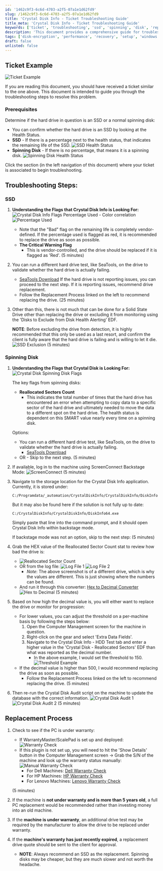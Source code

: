 ```yaml
---
id: '1462c9f3-6c6d-4703-a2f5-07a1e1d62fd9'
slug: /1462c9f3-6c6d-4703-a2f5-07a1e1d62fd9
title: 'Crystal Disk Info - Ticket Troubleshooting Guide'
title_meta: 'Crystal Disk Info - Ticket Troubleshooting Guide'
keywords: ['ticket', 'troubleshooting', 'ssd', 'spinning', 'disk', 'replacement']
description: 'This document provides a comprehensive guide for troubleshooting hard drive issues, including steps for identifying SSD and spinning disk drives, understanding health status indicators, and recommending replacement processes. It includes visual aids and links to additional resources for further assistance.'
tags: ['disk-encryption', 'performance', 'recovery', 'setup', 'windows']
draft: false
unlisted: false
---
```


## Ticket Example

![Ticket Example](../../../static/img/Crystal-Disk-Info---Ticket-Troubleshooting-Guide/image_1.png)

If you are reading this document, you should have received a ticket similar to the one above. This document is intended to guide you through the troubleshooting steps to resolve this problem.

### Prerequisites

Determine if the hard drive in question is an SSD or a normal spinning disk:

- You can confirm whether the hard drive is an SSD by looking at the Health Status.
- **SSD** - If there is a percentage next to the health status, that indicates the remaining life of the SSD.
  ![SSD Health Status](../../../static/img/Crystal-Disk-Info---Ticket-Troubleshooting-Guide/image_2.png)
- **Spinning Disk** - If there is no percentage, that means it is a spinning disk.
  ![Spinning Disk Health Status](../../../static/img/Crystal-Disk-Info---Ticket-Troubleshooting-Guide/image_3.png)

Click the section (in the left navigation of this document) where your ticket is associated to begin troubleshooting.

## Troubleshooting Steps:

### SSD

1. **Understanding the Flags that Crystal Disk Info is Looking For:**
   ![Crystal Disk Info Flags](../../../static/img/Crystal-Disk-Info---Ticket-Troubleshooting-Guide/image_4.png)
   Percentage Used - Color correlation
   ![Percentage Used](../../../static/img/Crystal-Disk-Info---Ticket-Troubleshooting-Guide/image_5.png)
   - Note that the "Bad" flag on the remaining life is completely vendor-defined. If the percentage used is flagged as red, it is recommended to replace the drive as soon as possible.
   - **The Critical Warning Flag**
     - This is vendor-controlled, and the drive should be replaced if it is flagged as 'Red'.
   (5 minutes)

2. You can run a different hard drive test, like SeaTools, on the drive to validate whether the hard drive is actually failing.
   - [SeaTools Download](https://www.seagate.com/support/downloads/seatools/)
   If the hard drive is not reporting issues, you can proceed to the next step. If it is reporting issues, recommend drive replacement.
   - Follow the Replacement Process linked on the left to recommend replacing the drive.
   (25 minutes)

3. Other than this, there is not much that can be done for a Solid State Drive other than replacing the drive or excluding it from monitoring using the 'Disks to Exclude from Disk Health Alerting' EDF.

   **NOTE**: Before excluding the drive from detection, it is highly recommended that this only be used as a last resort, and confirm the client is fully aware that the hard drive is failing and is willing to let it die.
   ![SSD Exclusion](../../../static/img/Crystal-Disk-Info---Ticket-Troubleshooting-Guide/image_6.png)
   (5 minutes)

### Spinning Disk

1. **Understanding the Flags that Crystal Disk is Looking For:**
   ![Crystal Disk Spinning Disk Flags](../../../static/img/Crystal-Disk-Info---Ticket-Troubleshooting-Guide/image_7.png)

   The key flags from spinning disks:
   - **Reallocated Sectors Count**
     - This indicates the total number of times that the hard drive has encountered an error when attempting to copy data to a specific sector of the hard drive and ultimately needed to move the data to a different spot on the hard drive. The health status is dependent on this SMART value nearly every time on a spinning disk.

   Options:
   - You can run a different hard drive test, like SeaTools, on the drive to validate whether the hard drive is actually failing.
     - [SeaTools Download](https://www.seagate.com/support/downloads/seatools/)
   - OR - Skip to the next step.
   (5 minutes)

2. If available, log in to the machine using ScreenConnect Backstage Mode:
   ![ScreenConnect](../../../static/img/Crystal-Disk-Info---Ticket-Troubleshooting-Guide/image_8.png)
   (5 minutes)

3. Navigate to the storage location for the Crystal Disk Info application. Currently, it is stored under:
   ```
   C:/Programdata/_automation/CrystalDiskInfo/CrystalDiskInfo/DiskInfo64.exe
   ```
   But it may also be found here if the solution is not fully up to date:
   ```
   C:/CrystalDiskInfo/CrystalDiskInfo/DiskInfo64.exe
   ```
   Simply paste that line into the command prompt, and it should open Crystal Disk Info within backstage mode.

   If backstage mode was not an option, skip to the next step:
   (5 minutes)

4. Grab the HEX value of the Reallocated Sector Count stat to review how bad the drive is:
   - ![Reallocated Sector Count](../../../static/img/Crystal-Disk-Info---Ticket-Troubleshooting-Guide/image_9.png)
   - OR from the log file:
     ![Log File 1](../../../static/img/Crystal-Disk-Info---Ticket-Troubleshooting-Guide/image_10.png)
     ![Log File 2](../../../static/img/Crystal-Disk-Info---Ticket-Troubleshooting-Guide/image_11.png)
       - *Note*: The above screenshot is of a different drive, which is why the values are different. This is just showing where the numbers can be found.
   - And run it through this converter: [Hex to Decimal Converter](https://www.rapidtables.com/convert/number/hex-to-decimal.html)
     ![Hex to Decimal](../../../static/img/Crystal-Disk-Info---Ticket-Troubleshooting-Guide/image_12.png)
   (5 minutes)

5. Based on how high the decimal value is, you will either want to replace the drive or monitor for progression:
   - For lower values, you can adjust the threshold on a per-machine basis by following the steps below:
     1. Open the Computer Management screen for the machine in question.
     2. Right-click on the gear and select 'Extra Data Fields'.
     3. Navigate to the Crystal Disk Info - HDD Test tab and enter a higher value in the 'Crystal Disk - Reallocated Sectors' EDF than what was reported as the decimal number.
        - In the above example, I would set the threshold to 150.
        ![Threshold Example](../../../static/img/Crystal-Disk-Info---Ticket-Troubleshooting-Guide/image_6.png)
   - If the decimal value is higher than 500, I would recommend replacing the drive as soon as possible.
     - Follow the Replacement Process linked on the left to recommend replacing the drive.
   (5 minutes)

6. Then re-run the Crystal Disk Audit script on the machine to update the database with the correct information.
   ![Crystal Disk Audit 1](../../../static/img/Crystal-Disk-Info---Ticket-Troubleshooting-Guide/image_13.png)
   ![Crystal Disk Audit 2](../../../static/img/Crystal-Disk-Info---Ticket-Troubleshooting-Guide/image_14.png)
   (5 minutes)

## Replacement Process

1. Check to see if the PC is under warranty:
   - If WarrantyMaster/ScalePad is set up and deployed:
   ![Warranty Check](../../../static/img/Crystal-Disk-Info---Ticket-Troubleshooting-Guide/image_15.png)
   - If this plugin is not set up, you will need to hit the 'Show Details' button in the Computer Management screen → Grab the S/N of the machine and look up the warranty status manually:
   ![Manual Warranty Check](../../../static/img/Crystal-Disk-Info---Ticket-Troubleshooting-Guide/image_16.png)
     - For Dell Machines: [Dell Warranty Check](https://www.dell.com/support/contractservices/en-us)
     - For HP Machines: [HP Warranty Check](https://support.hp.com/us-en/check-warranty)
     - For Lenovo Machines: [Lenovo Warranty Check](https://pcsupport.lenovo.com/us/en/warranty-lookup#/)

   (5 minutes)

2. If the machine is **not under warranty and is more than 5 years old**, a full PC replacement would be recommended rather than investing money into an old machine.

3. If the **machine is under warranty**, an additional drive test may be required by the manufacturer to allow the drive to be replaced under warranty.

4. If the **machine's warranty has just recently expired**, a replacement drive quote should be sent to the client for approval.
   - **NOTE**: Always recommend an SSD as the replacement. Spinning disks may be cheaper, but they are much slower and not worth the headache.


